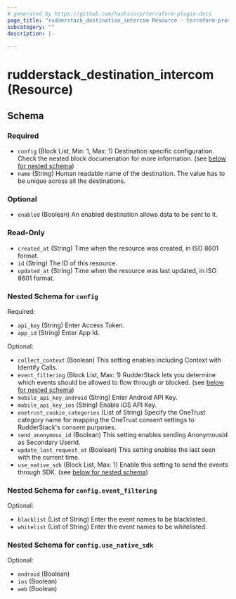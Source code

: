 ```yaml
---
# generated by https://github.com/hashicorp/terraform-plugin-docs
page_title: "rudderstack_destination_intercom Resource - terraform-provider-rudderstack"
subcategory: ""
description: |-
  
---
```


# rudderstack_destination_intercom (Resource)





<!-- schema generated by tfplugindocs -->
## Schema

### Required

- `config` (Block List, Min: 1, Max: 1) Destination specific configuration. Check the nested block documenation for more information. (see [below for nested schema](#nestedblock--config))
- `name` (String) Human readable name of the destination. The value has to be unique across all the destinations.

### Optional

- `enabled` (Boolean) An enabled destination allows data to be sent to it.

### Read-Only

- `created_at` (String) Time when the resource was created, in ISO 8601 format.
- `id` (String) The ID of this resource.
- `updated_at` (String) Time when the resource was last updated, in ISO 8601 format.

<a id="nestedblock--config"></a>
### Nested Schema for `config`

Required:

- `api_key` (String) Enter Access Token.
- `app_id` (String) Enter App Id.

Optional:

- `collect_context` (Boolean) This setting enables including Context with Identify Calls.
- `event_filtering` (Block List, Max: 1) RudderStack lets you determine which events should be allowed to flow through or blocked. (see [below for nested schema](#nestedblock--config--event_filtering))
- `mobile_api_key_android` (String) Enter Android API Key.
- `mobile_api_key_ios` (String) Enable iOS API Key.
- `onetrust_cookie_categories` (List of String) Specify the OneTrust category name for mapping the OneTrust consent settings to RudderStack's consent purposes.
- `send_anonymous_id` (Boolean) This setting enables sending AnonymousId as Secondary UserId.
- `update_last_request_at` (Boolean) This setting enables the last seen with the current time.
- `use_native_sdk` (Block List, Max: 1) Enable this setting to send the events through SDK. (see [below for nested schema](#nestedblock--config--use_native_sdk))

<a id="nestedblock--config--event_filtering"></a>
### Nested Schema for `config.event_filtering`

Optional:

- `blacklist` (List of String) Enter the event names to be blacklisted.
- `whitelist` (List of String) Enter the event names to be whitelisted.


<a id="nestedblock--config--use_native_sdk"></a>
### Nested Schema for `config.use_native_sdk`

Optional:

- `android` (Boolean)
- `ios` (Boolean)
- `web` (Boolean)


